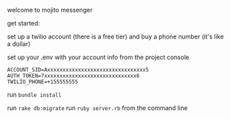 welcome to mojito messenger

get started:

set up a twilio account (there is a free tier) and buy a phone number (it's like a dollar)

set up your .env with your account info from the project console  
```
ACCOUNT_SID=Axxxxxxxxxxxxxxxxxxxxxxxxxxxxxxxx5
AUTH_TOKEN=7xxxxxxxxxxxxxxxxxxxxxxxxxxxxxx6
TWILIO_PHONE=+155555555
```

run `bundle install`

run `rake db:migrate`
run `ruby server.rb` from the command line
